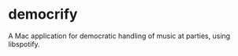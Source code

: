 democrify
=========

A Mac application for democratic handling of music at parties, using libspotify.